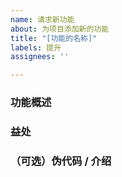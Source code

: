 ```yaml
---
name: 请求新功能
about: 为项目添加新的功能
title: "[功能的名称]"
labels: 提升
assignees: ''

---
```


### 功能概述

### 益处

### （可选）伪代码 / 介绍
